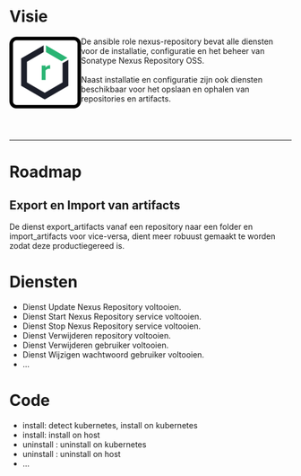 # Visie


<img src="media/icon_nexus.png" align="left" height="128" width="128" />
De ansible role nexus-repository bevat alle diensten voor de installatie, configuratie en het beheer van Sonatype Nexus Repository OSS.<br/>
<br/>
Naast installatie en configuratie zijn ook diensten beschikbaar voor het opslaan en ophalen van repositories en artifacts.<br/>
<br/>
<br/>
<br/>


***



# Roadmap



## Export en Import van artifacts
De dienst export_artifacts vanaf een repository naar een folder en import_artifacts voor vice-versa, dient meer robuust gemaakt te worden zodat deze productiegereed is.<br/>

# Diensten
- Dienst Update Nexus Repository voltooien.
- Dienst Start Nexus Repository service voltooien.
- Dienst Stop Nexus Repository service voltooien.
- Dienst Verwijderen repository voltooien.
- Dienst Verwijderen gebruiker voltooien.
- Dienst Wijzigen wachtwoord gebruiker voltooien.
- ...

# Code
- install: detect kubernetes, install on kubernetes
- install: install on host
- uninstall : uninstall on kubernetes
- uninstall : uninstall on host
- ...